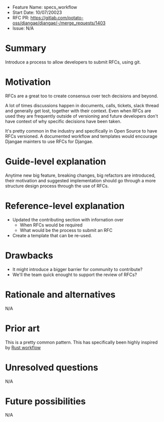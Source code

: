 - Feature Name: specs_workflow
- Start Date: 10/07/20023
- RFC PR: https://gitlab.com/potato-oss/djangae/djangae/-/merge_requests/1403
- Issue: N/A

# Summary
Introduce a process to allow developers to submit RFCs, using git.

# Motivation
RFCs are a great too to create consensus over tech decisions and beyond.

A lot of times discussions happen in documents, calls, tickets, slack thread and generally get lost, together with their context.
Even when RFCs are used they are frequently outside of versioning and future developers don't have context of why specific decisions have been taken.

It's pretty common in the industry and specifically in Open Source to have RFCs versioned.
A documented workflow and templates would encourage Djangae mainters to use RFCs for Djangae.

# Guide-level explanation
Anytime new big feature, breaking changes, big refactors are introduced, their motivation and suggested implementation should go through a more structure design process through the use of RFCs.

# Reference-level explanation
- Updated the contributing section with infornation over
    - When RFCs would be required
    - What would be the process to submit an RFC
- Create a template that can be re-used.

# Drawbacks
- It might introduce a bigger barrier for community to contribute?
- We'll the team quick enought to support the review of RFCs?


# Rationale and alternatives
N/A

# Prior art
This is a pretty common pattern. This has specifically been highly inspired by [Rust workflow](https://github.com/rust-lang/rfcs)

# Unresolved questions
N/A

# Future possibilities
N/A

